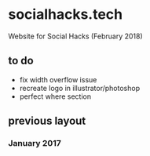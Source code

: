 # socialhacks.tech

Website for Social Hacks (February 2018)

## to do
- fix width overflow issue
- recreate logo in illustrator/photoshop
- perfect where section

## previous layout
### January 2017